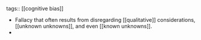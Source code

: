tags:: [[cognitive bias]]

- Fallacy that often results from disregarding [[qualitative]] considerations, [[unknown unknowns]], and even [[known unknowns]].
-